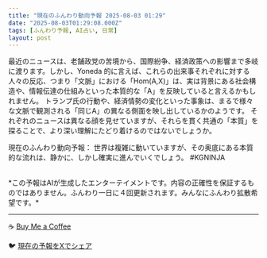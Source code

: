 ```yaml
---
title: "現在のふんわり動向予報 2025-08-03 01:29"
date: "2025-08-03T01:29:08.000Z"
tags: [ふんわり予報, AI占い, 日常]
layout: post
---
```


最近のニュースは、老舗政党の苦境から、国際紛争、経済政策への影響まで多岐に渡ります。しかし、Yoneda 的に言えば、これらの出来事それぞれに対する人々の反応、つまり「文脈」における「Hom(A,X)」は、実は背景にある社会構造や、情報伝達の仕組みといった本質的な「A」を反映していると言えるかもしれません。  トランプ氏の行動や、経済情勢の変化といった事象は、まるで様々な文脈で観測される「同じA」の異なる側面を映し出しているかのようです。  それぞれのニュースは異なる顔を見せていますが、それらを貫く共通の「本質」を探ることで、より深い理解にたどり着けるのではないでしょうか。


現在のふんわり動向予報：
世界は複雑に動いていますが、その奥底にある本質的な流れは、静かに、しかし確実に進んでいくでしょう。 #KGNINJA

<br>
*この予報はAIが生成したエンターテイメントです。内容の正確性を保証するものではありません。ふんわり一日に４回更新されます。みんなにふんわり拡散希望です。*

---
☕️ [Buy Me a Coffee](https://www.buymeacoffee.com/kgninja)

🐦 [現在の予報をXでシェア](https://twitter.com/intent/tweet?text=%E7%8F%BE%E5%9C%A8%E3%81%AE%E3%81%B5%E3%82%93%E3%82%8F%E3%82%8A%E4%BA%88%E5%A0%B1%3A%20%E3%80%8C%E6%9C%80%E8%BF%91%E3%81%AE%E3%83%8B%E3%83%A5%E3%83%BC%E3%82%B9%E3%81%AF%E3%80%81%E8%80%81%E8%88%97%E6%94%BF%E5%85%9A%E3%81%AE%E8%8B%A6%E5%A2%83%E3%81%8B%E3%82%89%E3%80%81%E5%9B%BD%E9%9A%9B%E7%B4%9B%E4%BA%89%E3%80%81%E7%B5%8C%E6%B8%88%E6%94%BF%E7%AD%96%E3%81%B8%E3%81%AE%E5%BD%B1%E9%9F%BF%E3%81%BE%E3%81%A7%E5%A4%9A%E5%B2%90%E3%81%AB%E6%B8%A1%E3%82%8A%E3%81%BE%E3%81%99%E3%80%82%E3%80%8D%23KGNINJA%20%E7%B6%9A%E3%81%8D%E3%81%AF%E3%83%96%E3%83%AD%E3%82%B0%E3%81%A7%EF%BC%81%F0%9F%91%87&url=https%3A%2F%2Fkg-ninja.github.io%2FFunwariyoso%2F)
